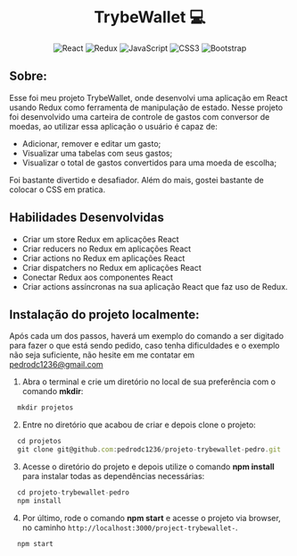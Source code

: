 <h1 align="center"> TrybeWallet 💻 </h1>

 <div align="center">
 
 ![React](https://img.shields.io/badge/react-%2320232a.svg?style=for-the-badge&logo=react&logoColor=%2361DAFB)
 ![Redux](https://img.shields.io/badge/redux-%23593d88.svg?style=for-the-badge&logo=redux&logoColor=white)
 ![JavaScript](https://img.shields.io/badge/javascript-%23323330.svg?style=for-the-badge&logo=javascript&logoColor=%23F7DF1E)
 ![CSS3](https://img.shields.io/badge/css3-%231572B6.svg?style=for-the-badge&logo=css3&logoColor=white)
 ![Bootstrap](https://img.shields.io/badge/bootstrap-%23563D7C.svg?style=for-the-badge&logo=bootstrap&logoColor=white)
 
</div>

<h2 align="left"> Sobre: </h2>

Esse foi meu projeto TrybeWallet, onde desenvolvi uma aplicação em React usando Redux como ferramenta de manipulação de estado. Nesse projeto foi desenvolvido uma carteira de controle de gastos com conversor de moedas, ao utilizar essa aplicação o usuário é capaz de:

 - Adicionar, remover e editar um gasto;
 - Visualizar uma tabelas com seus gastos;
 - Visualizar o total de gastos convertidos para uma moeda de escolha;
 
Foi bastante divertido e desafiador. Além do mais, gostei bastante de colocar o CSS em pratica.

## Habilidades Desenvolvidas

 - Criar um store Redux em aplicações React
 - Criar reducers no Redux em aplicações React
 - Criar actions no Redux em aplicações React
 - Criar dispatchers no Redux em aplicações React
 - Conectar Redux aos componentes React
 - Criar actions assíncronas na sua aplicação React que faz uso de Redux.

## Instalação do projeto localmente:
 
Após cada um dos passos, haverá um exemplo do comando a ser digitado para fazer o que está sendo pedido, caso tenha dificuldades e o exemplo não seja suficiente, não hesite em me contatar em pedrodc1236@gmail.com

1. Abra o terminal e crie um diretório no local de sua preferência com o comando **mkdir**:
```javascript
  mkdir projetos
```

2. Entre no diretório que acabou de criar e depois clone o projeto:
```javascript
  cd projetos
  git clone git@github.com:pedrodc1236/projeto-trybewallet-pedro.git
```

3. Acesse o diretório do projeto e depois utilize o comando **npm install** para instalar todas as dependências necessárias:
```javascript
  cd projeto-trybewallet-pedro
  npm install
```

4. Por último, rode o comando **npm start** e acesse o projeto via browser, no caminho `http://localhost:3000/project-trybewallet-`.

```javascript
  npm start
```
